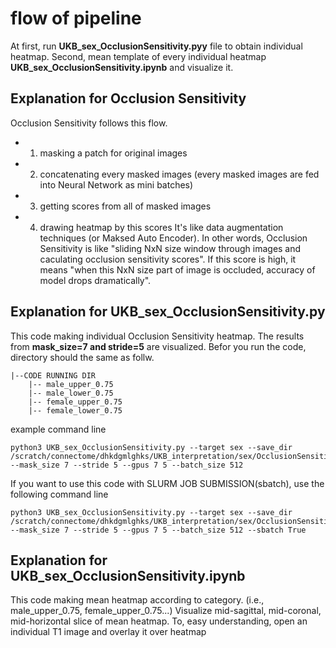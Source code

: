 # flow of pipeline 
At first, run **UKB_sex_OcclusionSensitivity.pyy** file to obtain individual heatmap. 
Second, mean template of every individual heatmap **UKB_sex_OcclusionSensitivity.ipynb** and visualize it. 

## Explanation for Occlusion Sensitivity
Occlusion Sensitivity follows this flow. 
 * 1. masking a patch for original images 
 * 2. concatenating every masked images (every masked images are fed into Neural Network as mini batches)
 * 3. getting scores from all of masked images
 * 4. drawing heatmap by this scores
It's like data augmentation techniques (or Maksed Auto Encoder).
In other words, Occlusion Sensitivity is like "sliding NxN size window through images and caculating occlusion sensitivity scores". If this score is high, it means "when this NxN size part of image is occluded, accuracy of model drops dramatically". 

## Explanation for UKB_sex_OcclusionSensitivity.py
This code making individual Occlusion Sensitivity heatmap. 
The results from **mask_size=7 and stride=5** are visualized. 
Befor you run the code, directory should the same as follw.  

```
|--CODE RUNNING DIR
    |-- male_upper_0.75
    |-- male_lower_0.75
    |-- female_upper_0.75
    |-- female_lower_0.75

```
  
example command line
```
python3 UKB_sex_OcclusionSensitivity.py --target sex --save_dir /scratch/connectome/dhkdgmlghks/UKB_interpretation/sex/OcclusionSensitivity --mask_size 7 --stride 5 --gpus 7 5 --batch_size 512
```
If you want to use this code with SLURM JOB SUBMISSION(sbatch), use the following command line 
```
python3 UKB_sex_OcclusionSensitivity.py --target sex --save_dir /scratch/connectome/dhkdgmlghks/UKB_interpretation/sex/OcclusionSensitivity --mask_size 7 --stride 5 --gpus 7 5 --batch_size 512 --sbatch True
```

## Explanation for UKB_sex_OcclusionSensitivity.ipynb
This code making mean heatmap according to category. (i.e., male_upper_0.75, female_upper_0.75...)
Visualize mid-sagittal, mid-coronal, mid-horizontal slice of mean heatmap. 
To, easy understanding, open an individual T1 image and overlay it over heatmap
